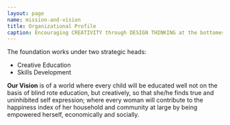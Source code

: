 ```yaml
---
layout: page
name: mission-and-vision
title: Organizational Profile
caption: Encouraging CREATIVITY through DESIGN THINKING at the bottomest of pyramid for at risk children and women.
---
```


The foundation works under two strategic heads:

* Creative Education
* Skills Development

**Our Vision** is of a world where every child will be educated well not on the basis of blind rote education,
but creatively, so that she/he finds true and uninhibited self expression; where every woman will
contribute to the happiness index of her household and community at large by being empowered herself,
economically and socially.

